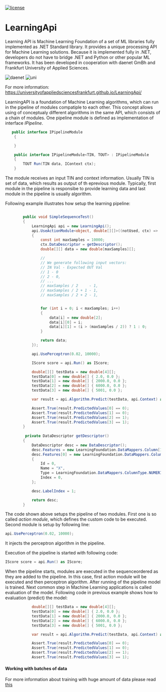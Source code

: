 [![license](https://img.shields.io/github/license/mashape/apistatus.svg?maxAge=2592000)](https://github.com/UniversityOfAppliedSciencesFrankfurt/LearningApi/blob/master/LICENSE)

# LearningApi
Learning API is Machine Learning Foundation of a set of ML libraries fully implemented as .NET Standard library. It provides a unique processing API for Machine Learning solutions. Because it is implemented fully in .NET, developers do not have to bridge .NET and Python or other popular ML frameworks. It has been developed in cooperation with daenet GmBh and Frankfurt University of Applied Sciences.

![daenet](https://avatars3.githubusercontent.com/u/12556447?s=150&u=f2cd3be70373c9654b9d53a4f69ddfd7a8ed6596&v=4=)
![uni](https://avatars0.githubusercontent.com/u/12556434?s=150&u=94c1f1c45bee9ffcb167f2f2246dddab19fec420&v=4)

For more information:
https://universityofappliedsciencesfrankfurt.github.io/LearningApi/

LearningAPI is a foundation of Machine Learning algorithms, which can run in the pipeline of modules compatiple to each other. This concept allows using of conceptualy different algorithms in the same API, which consists of a chain of modules. 
One pipeline module is defined as implementation of interface *IPipeline*.
~~~ csharp
   public interface IPipelineModule
    {

    }

    public interface IPipelineModule<TIN, TOUT> : IPipelineModule
    {
        TOUT Run(TIN data, IContext ctx);
    }

~~~

The module receives an input TIN and context information. Usually TIN is set of data, which results as output of th eprevious module. Typically, first module in the pipeline is responsibe to provide learning data and last module in the pipeline is usually algorithm. 

Following example illustrates how setup the learning pipeline:

~~~ csharp

        public void SimpleSequenceTest()
        {
            LearningApi api = new LearningApi();
            api.UseActionModule<object, double[][]>((notUsed, ctx) =>
            {
                const int maxSamples = 10000;
                ctx.DataDescriptor = getDescriptor();
                double[][] data = new double[maxSamples][];

                //
                // We generate following input vectors: 
                // IN Val - Expected OUT Val 
                // 1 - 0
                // 2 - 0,
                // ...
                // maxSamples / 2     - 1,
                // maxSamples / 2 + 1 - 1,
                // maxSamples / 2 + 2 - 1,


                for (int i = 0; i < maxSamples; i++)
                {
                    data[i] = new double[2];
                    data[i][0] = i;
                    data[i][1] = (i > (maxSamples / 2)) ? 1 : 0;
                }

                return data;
            });

            api.UsePerceptron(0.02, 10000);

            IScore score = api.Run() as IScore;

            double[][] testData = new double[4][];
            testData[0] = new double[] { 2.0, 0.0 };
            testData[1] = new double[] { 2000.0, 0.0 };
            testData[2] = new double[] { 6000.0, 0.0 };
            testData[3] = new double[] { 5001, 0.0 };

            var result = api.Algorithm.Predict(testData, api.Context) as PerceptronResult;

            Assert.True(result.PredictedValues[0] == 0);
            Assert.True(result.PredictedValues[1] == 0);
            Assert.True(result.PredictedValues[2] == 1);
            Assert.True(result.PredictedValues[3] == 1);
        }
        
         private DataDescriptor getDescriptor()
        {
            DataDescriptor desc = new DataDescriptor();
            desc.Features = new LearningFoundation.DataMappers.Column[1];
            desc.Features[0] = new LearningFoundation.DataMappers.Column()
            {
                Id = 0,
                Name = "X",
                Type = LearningFoundation.DataMappers.ColumnType.NUMERIC,
                Index = 0,
            };

            desc.LabelIndex = 1;

            return desc;
        }
~~~

The code shown above setups the pipeline of two modules. First one is so called *action module*, which defines the custom code to be executed. Second module is setup by following line:
~~~ csharp
api.UsePerceptron(0.02, 10000);
~~~
It injects the perceptron algorithm in the pipeline.

Execution of the pipeline is started with following code:

~~~ csharp
IScore score = api.Run() as IScore;
~~~

When the pipeline starts,  modules are executed in the sequenceordered as they are added to the pipeline. In this case, first action module will be executed and then perceptron algorithm.
After running of the pipeline model is trained. Next common step in Machine Learning applications is called evaluation of the model. 
Following code in previous example shows how to evaluation (predict) the model:

~~~ csharp            
            double[][] testData = new double[4][];
            testData[0] = new double[] { 2.0, 0.0 };
            testData[1] = new double[] { 2000.0, 0.0 };
            testData[2] = new double[] { 6000.0, 0.0 };
            testData[3] = new double[] { 5001, 0.0 };

            var result = api.Algorithm.Predict(testData, api.Context) as PerceptronResult;

            Assert.True(result.PredictedValues[0] == 0);
            Assert.True(result.PredictedValues[1] == 0);
            Assert.True(result.PredictedValues[2] == 1);
            Assert.True(result.PredictedValues[3] == 1);
~~~

#### Working with batches of data
For more information about training with huge amount of data please read [this](WorkingWithBatches.md)
